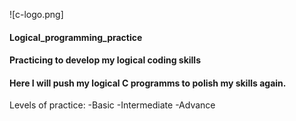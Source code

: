 ![c-logo.png]

                                                                          

#### Logical_programming_practice
#### Practicing to develop my logical coding skills

#### Here I will push my logical C programms to polish my skills again.

Levels of practice:
  -Basic
  -Intermediate
  -Advance
